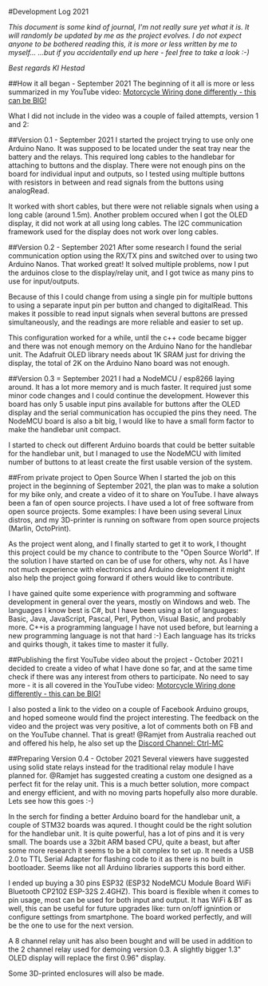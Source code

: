 #Development Log 2021

_This document is some kind of journal, I'm not really sure yet what it is._
_It will randomly be updated by me as the project evolves._
_I do not expect anyone to be bothered reading this,_
_it is more or less written by me to myself..._
_...but if you accidentally end up here - feel free to take a look :-)_

_Best regards_
_KI Hestad_

##How it all began - September 2021
The beginning of it all is more or less summarized in my YouTube video: [Motorcycle Wiring done differently - this can be BIG!](https://youtu.be/3W9Y04q-X2k)

What I did not include in the video was a couple of failed attempts, version 1 and 2:

##Version 0.1 - September 2021
I started the project trying to use only one Arduino Nano. It was supposed to be located under the seat tray near the battery and the relays. This required long cables to the handlebar for attaching to buttons and the display. There were not enough pins on the board for individual input and outputs, so I tested using multiple buttons with resistors in between and read signals from the buttons using analogRead.
 
It worked with short cables, but there were not reliable signals when using a long cable (around 1.5m). 
Another problem occured when I got the OLED display, it did not work at all using long cables. The I2C communication framework used for the display does not work over long cables.

##Version 0.2 - September 2021
After some research I found the serial communication option using the RX/TX pins and switched over to using two Arduino Nanos. That worked great! It solved multiple problems, now I put the arduinos close to the display/relay unit, and I got twice as many pins to use for input/outputs. 

Because of this I could change from using a single pin for multiple buttons to using a separate input pin per button and changed to digitalRead. This makes it possible to read input signals when several buttons are pressed simultaneously, and the readings are more reliable and easier to set up.

This configuration worked for a while, until the c++ code became bigger and there was not enough memory on the Arduino Nano for the handlebar unit. The Adafruit OLED library needs about 1K SRAM just for driving the display, the total of 2K on the Arduino Nano board was not enough.

##Version 0.3 = September 2021
I had a NodeMCU / esp8266 laying around. It has a lot more memory and is much faster. It required just some minor code changes and I could continue the development. However this board has only 5 usable input pins available for buttons after the OLED display and the serial communication has occupied the pins they need.
The NodeMCU board is also a bit big, I would like to have a small form factor to make the handlebar unit compact. 

I started to check out different Arduino boards that could be better suitable for the handlebar unit, but I managed to use the NodeMCU with limited number
of buttons to at least create the first usable version of the system.

##From private project to Open Source
When I started the job on this project in the beginning of September 2021, the plan was to make a solution for my bike only, and create a video of it to share on YouTube. I have always been a fan of open source projects. I have used a lot of free software from open source projects. Some examples: I have been using several Linux distros, and my 3D-printer is running on software from open source projects (Marlin, OctoPrint). 

As the project went along, and I finally started to get it to work, I thought this project could be my chance to contribute to the "Open Source World". If the solution I have started on can be of use for others, why not. As I have not much experience with electronics and Arduino development it might also help the project
going forward if others would like to contribute. 

I have gained quite some experience with programming and software development in general over the years, mostly on Windows and web. The languages I know best is C#, but I have been using a lot of languages: Basic, Java, JavaScript, Pascal, Perl, Python, Visual Basic, and probably more. C++is a programming language I have not used before, but learning a new programming language is not that hard  :-) Each language has its tricks and quirks though, it takes time to master it fully.

##Publishing the first YouTube video about the project - October 2021
I decided to create a video of what I have done so far, and at the same time check if there was any interest from others to participate. No need to say more - it is all covered in the YouTube video: [Motorcycle Wiring done differently - this can be BIG!](https://youtu.be/3W9Y04q-X2k)

I also posted a link to the video on a couple of Facebook Arduino groups, and hoped someone would find the project interesting. The feedback on the video and the project was very positive, a lot of comments both on FB and on the YouTube channel. That is great! @Ramjet from Australia reached out and offered his help, he also set up the [Discord Channel: Ctrl-MC](https://discord.gg/ccT6R4EF)

##Preparing Version 0.4 - October 2021
Several viewers have suggested using solid state relays instead for the traditional relay module I have planned for. @Ramjet has suggested creating a custom one designed as a perfect fit for the relay unit. This is a much better solution, more compact and energy efficient, and with no moving parts hopefully also more durable. Lets see how this goes :-)

In the serch for finding a better Arduino board for the handlebar unit, a couple of STM32 boards was aqured. I thought could be the right solution for the handlebar unit. It is quite powerful, has a lot of pins and it is very small. The boards use a 32bit ARM based CPU, quite a beast, but after some more research it seems to be a bit complex to set up. It needs a USB 2.0 to TTL Serial Adapter for flashing code to it as there is no built in bootloader. Seems like not all Arduino libraries supports this bord either. 

I ended up buying a 30 pins ESP32 (ESP32 NodeMCU Module Board WiFi Bluetooth CP2102 ESP-32S 2.4GHZ). This board is flexible when it comes to pin usage, most can be used for both input and output. It has WiFi & BT as well, this can be useful for future upgrades like: turn on/off ignintion or configure settings from smartphone. The board worked perfectly, and will be the one to use for the next version.

A 8 channel relay unit has also been bought and will be used in addition to the 2 channel relay used for demoing version 0.3. A slightly bigger 1.3" OLED display will replace the first 0.96" display.

Some 3D-printed enclosures will also be made.





